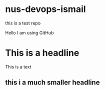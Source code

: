 # nus-devops-ismail
this is a test repo

Hello I am using GitHub

# This is a headline

This is a text

## this i a much smaller headline
